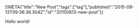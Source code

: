 [!META{"title":"New Post","tags":["tag"],"published":"2015-08-13T09:36:36.304Z","id":"20150813-new-post"}]

Hello world! <icon name="shocked"></icon>

<youtube video-id="wCc2v7izk8w"/>

